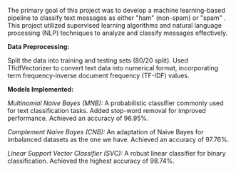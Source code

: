 The primary goal of this project was to develop a machine learning-based pipeline to classify text messages as either "ham" (non-spam) or "spam" . This project utilized supervised learning algorithms and natural language processing (NLP) techniques to analyze and classify messages effectively.

**Data Preprocessing:**

Split the data into training and testing sets (80/20 split).
Used TfidfVectorizer to convert text data into numerical format, incorporating term frequency-inverse document frequency (TF-IDF) values.


**Models Implemented:**

_Multinomial Naive Bayes (MNB):_
A probabilistic classifier commonly used for text classification tasks.
Added stop-word removal for improved performance.
Achieved an accuracy of 96.95%.

_Complement Naive Bayes (CNB):_
An adaptation of Naive Bayes for imbalanced datasets as the one we have.
Achieved an accuracy of 97.76%.

_Linear Support Vector Classifier (SVC):_
A robust linear classifier for binary classification.
Achieved the highest accuracy of 98.74%.
